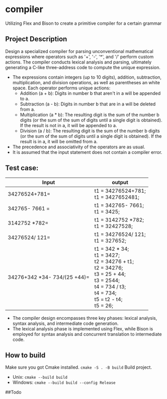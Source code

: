 # compiler
Utilizing Flex and Bison to create a primitive compiler for a certain grammar
## Project Description
Design a specialized compiler for parsing unconventional mathematical expressions where operators such as '+', '-', '*', and '/' perform custom actions. The compiler conducts lexical analysis and parsing, ultimately generating a C-like three-address code to compute the unique expression.


- The expressions contain integers (up to 10 digits), addition, subtraction, multiplication, and division operations, as well as parentheses an white space. Each operator performs unique actions:
  - Addition (a + b): Digits in number b that aren't in a will be appended to a.
  - Subtraction (a - b): Digits in number b that are in a will be deleted from a.
  - Multiplication (a * b): The resulting digit is the sum of the number b digits (or the sum of the sum of digits until a single digit is obtained). If the result is not in a, it will be appended to a.
  - Division (a / b): The resulting digit is the sum of the number b digits (or the sum of the sum of digits until a single digit is obtained). If the result is in a, it will be omitted from a.
- The precedence and associativity of the operators are as usual.
- It is assumed that the input statement does not contain a compiler error.

## Test case:
| Input | output |
| ---------|----------|
| 34276524+781=  | t1 = 34276524+781;<br> t1 = 3427652481;|
| 342765- 7661 = | t1 = 342765- 7661;<br> t1 = 3425;|
| 3142752 *782=  | t1 = 3142752 *782;<br> t1 = 32427528;|
| 34276524/ 121= | t1 = 34276524/ 121;<br> t1 = 327652; |
| 34276+342 *34- 734/(25 +44)= |t1 = 342 * 34;<br> t1 = 3427;<br> t2 = 34276 + t1;<br> t2 = 34276;<br> t3 = 25 + 44;<br> t3 = 2544;<br> t4 = 734 / t3;<br> t4 = 734;<br> t5 = t2 - t4;<br> t5 = 26;| 

- The compiler design encompasses three key phases: lexical analysis, syntax analysis, and intermediate code generation. 
- The lexical analysis phase is implemented using Flex, while Bison is employed for syntax analysis and concurrent translation to intermediate code.

## How to build
Make sure you got Cmake installed.
``` cmake -S . -B build ```
Build project.
- Unix:
``` cmake --build build ```
- Windows:
``` cmake --build build --config Release ```

##Todo

